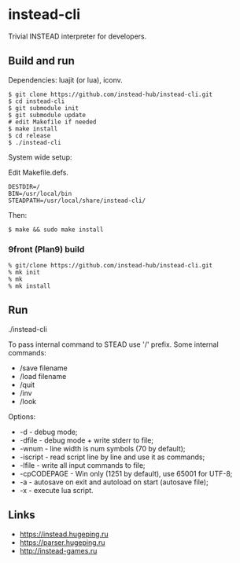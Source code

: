 # instead-cli

Trivial INSTEAD interpreter for developers.

## Build and run

Dependencies: luajit (or lua), iconv.

```
$ git clone https://github.com/instead-hub/instead-cli.git
$ cd instead-cli
$ git submodule init
$ git submodule update
# edit Makefile if needed
$ make install
$ cd release
$ ./instead-cli
```

System wide setup:

Edit Makefile.defs.

```
DESTDIR=/
BIN=/usr/local/bin
STEADPATH=/usr/local/share/instead-cli/
```

Then:

```
$ make && sudo make install
```

### 9front (Plan9) build

```
% git/clone https://github.com/instead-hub/instead-cli.git
% mk init
% mk
% mk install
```

## Run

./instead-cli <gamedir path>

To pass internal command to STEAD use '/' prefix. Some internal commands:

* /save filename
* /load filename
* /quit
* /inv
* /look

Options:

* -d - debug mode;
* -dfile - debug mode + write stderr to file;
* -wnum - line width is num symbols (70 by default);
* -iscript - read script line by line and use it as commands;
* -lfile - write all input commands to file;
* -cpCODEPAGE - Win only (1251 by default), use 65001 for UTF-8;
* -a - autosave on exit and autoload on start (autosave file);
* -x - execute lua script.

## Links

* https://instead.hugeping.ru
* https://parser.hugeping.ru
* http://instead-games.ru

